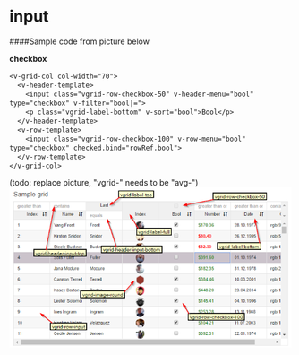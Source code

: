 # input

####Sample code from picture below

**checkbox** 
```
<v-grid-col col-width="70">
  <v-header-template>
    <input class="vgrid-row-checkbox-50" v-header-menu="bool" type="checkbox" v-filter="bool|=">
    <p class="vgrid-label-bottom" v-sort="bool">Bool</p>
  </v-header-template>
  <v-row-template>
    <input class="vgrid-row-checkbox-100" v-row-menu="bool" type="checkbox" checked.bind="rowRef.bool">
  </v-row-template>
</v-grid-col>
```

(todo: replace picture, "vgrid-" needs to be "avg-")
![classes image](cssclasses.png)